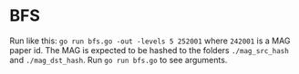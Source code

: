 # BFS

Run like this: `go run bfs.go -out -levels 5 252001` where `242001` is a MAG paper id. The MAG is
expected to be hashed to the folders `./mag_src_hash` and `./mag_dst_hash`. Run `go run bfs.go` to
see arguments.
